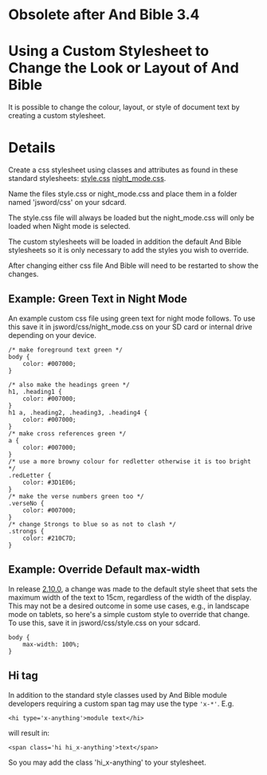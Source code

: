 # Obsolete after And Bible 3.4

# Using a Custom Stylesheet to Change the Look or Layout of And Bible #

It is possible to change the colour, layout, or style of document text by creating a custom stylesheet.

# Details #

Create a css stylesheet using classes and attributes as found in these standard stylesheets: [style.css](https://github.com/mjdenham/and-bible/blob/master/AndBible/assets/web/style.css) [night\_mode.css](https://github.com/mjdenham/and-bible/blob/master/AndBible/assets/web/night_mode.css).

Name the files style.css or night\_mode.css and place them in a folder named 'jsword/css' on your sdcard.

The style.css file will always be loaded but the night\_mode.css will only be loaded when Night mode is selected.

The custom stylesheets will be loaded in addition the default And Bible stylesheets so it is only necessary to add the styles you wish to override.

After changing either css file And Bible will need to be restarted to show the changes.

## Example: Green Text in Night Mode ##
An example custom css file using green text for night mode follows.  To use this save it in jsword/css/night\_mode.css on your SD card or internal drive depending on your device.
```
/* make foreground text green */
body {
	color: #007000;
}

/* also make the headings green */
h1, .heading1 {
	color: #007000;
}
h1 a, .heading2, .heading3, .heading4 {
	color: #007000;
}
/* make cross references green */
a {
	color: #007000;
}
/* use a more browny colour for redletter otherwise it is too bright */
.redLetter {
	color: #3D1E06;
}
/* make the verse numbers green too */
.verseNo {
	color: #007000;
}
/* change Strongs to blue so as not to clash */
.strongs {
	color: #210C7D;
}
```
## Example: Override Default max-width ##
In release [2.10.0](https://github.com/mjdenham/and-bible/releases/tag/build-02.10.00), a change was made to the default style sheet that sets the maximum width of the text to 15cm, regardless of the width of the display. This may not be a desired outcome in some use cases, e.g., in landscape mode on tablets, so here's a simple custom style to override that change. To use this, save it in jsword/css/style.css on your sdcard.
```
body {
	max-width: 100%;
}
```
## Hi tag ##
In addition to the standard style classes used by And Bible module developers requiring a custom span tag may use the type `'x-*'`.
E.g.
```
<hi type='x-anything'>module text</hi> 
```
will result in:
```
<span class='hi hi_x-anything'>text</span>
```
So you may add the class 'hi\_x-anything' to your stylesheet.